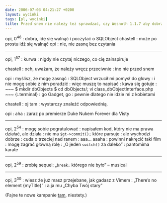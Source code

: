 ```yaml
---
date: 2006-07-03 04:21:27 +0200
layout: wycinki
tags: [pl, wycinki]
title: Przed snem nie należy też sprawdzać, czy Wesnoth 1.1.7 aby dobrze działa
---
```


opi, 0<sup>46</sup>
: dobra, idę się walnąć i poczytać o SQLObject
chastell
: może po prostu idź się walnąć
opi
: nie, nie zasnę bez czytania

---

opi, 1<sup>57</sup>
: kurwa
: nigdy nie czytaj niczego, co cię zainspiruje

chastell
: och, uważam, że należy wręcz przeciwnie
: ino nie przed snem

opi
: myślisz, że mogę zasnąć
: SQLObject wrzucił mi pomysł do głowy
: i nie mogę sobie z nim poradzić
: więc muszę to napisać
: kawa się gotuje
: 
    ~~~
    $ mkdir dbObjects
    $ cd dbObjects/; vi class_dbObjectInterface.php
    ~~~
    {:.terminal}
: go Gadget, go
: pewnie dlatego nie idzie mi z kobietami

chastell
: oj tam
: wystarczy znaleźć odpowiednią.

opi
: aha
: zaraz po premierze Duke Nukem Forever dla Visty

---

opi, 2<sup>54</sup>
: mogę sobie pogratulować
: napisałem kod, który nie ma prawa działać, ale działa
: nie ma `$gt->commit();` które parsuje
: ale wychodzi dobrze
: cuda o trzeciej nad ranem
: aaa… aaaha
: powinni nakręcić taki film
: mogę zagrać główną rolę
: „O jeden `switch()` za daleko”
: pantomima karate

---

opi, 2<sup>59</sup>
: zrobię sequel: „`break;` którego nie było” – musical

---

opi, 3<sup>00</sup>
: wiesz że już masz przejebane, jak gadasz z Vimem
: „There’s no element {myTitle}”
: a ja mu „Chyba Twój stary”

(Fajne te nowe kampanie [tam](http://wesnoth.org/ 'zabierzcie mi Wesnotha'), niestety.)
